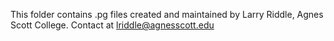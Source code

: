 This folder contains .pg files created and maintained by Larry Riddle, Agnes Scott College.
Contact at lriddle@agnesscott.edu
